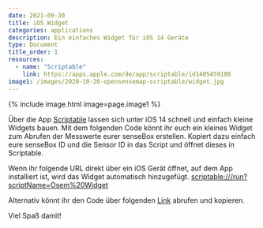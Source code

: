 ```yaml
---
date: 2021-09-30
title: iOS Widget
categories: applications
description: Ein einfaches Widget für iOS 14 Geräte
type: Document
title_order: 1
resources:
  - name: "Scriptable"
    link: https://apps.apple.com/de/app/scriptable/id1405459188
image1: /images/2020-10-26-opensensemap-scriptable/widget.jpg
---
```


{% include image.html image=page.image1 %}

Über die App [Scriptable](https://apps.apple.com/de/app/scriptable/id1405459188) lassen sich unter iOS 14 schnell und einfach kleine Widgets bauen. Mit dem folgenden Code könnt ihr euch ein kleines Widget zum Abrufen der Messwerte eurer senseBox erstellen. Kopiert dazu einfach eure senseBox ID und die Sensor ID in das Script und öffnet dieses in Scriptable.

Wenn ihr folgende URL direkt über ein iOS Gerät öffnet, auf dem App installiert ist, wird das Widget automatisch hinzugefügt.
[scriptable:///run?scriptName=Osem%20Widget](scriptable:///run?scriptName=Osem%20Widget)

Alternativ könnt ihr den Code über folgenden [Link](https://gist.github.com/mariopesch/61fc8167b84776225ce4d7c7738bba9b) abrufen und kopieren.

Viel Spaß damit!
